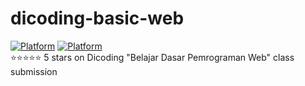 # dicoding-basic-web
[![Platform](https://img.shields.io/badge/lang-html-orange)](https://devdocs.io/html/)
[![Platform](https://img.shields.io/badge/lang-javascript-yellow)](https://www.javascript.com/)</br>
⭐⭐⭐⭐⭐ 5 stars on Dicoding "Belajar Dasar Pemrograman Web" class submission

